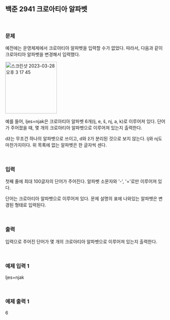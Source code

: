 <h2>백준 2941 크로아티아 알파벳</h2>

</br>
<h3>문제</h3>


예전에는 운영체제에서 크로아티아 알파벳을 입력할 수가 없었다. 따라서, 다음과 같이 크로아티아 알파벳을 변경해서 입력했다.


<img width="162" alt="스크린샷 2023-03-28 오후 3 17 45" src="https://user-images.githubusercontent.com/48049882/228145681-d8656263-6824-4045-abe5-ccf35e6ab99c.png">

예를 들어, ljes=njak은 크로아티아 알파벳 6개(lj, e, š, nj, a, k)로 이루어져 있다. 단어가 주어졌을 때, 몇 개의 크로아티아 알파벳으로 이루어져 있는지 출력한다.

dž는 무조건 하나의 알파벳으로 쓰이고, d와 ž가 분리된 것으로 보지 않는다. lj와 nj도 마찬가지이다. 위 목록에 없는 알파벳은 한 글자씩 센다.

</br>

<h3>입력</h3>


첫째 줄에 최대 100글자의 단어가 주어진다. 알파벳 소문자와 '-', '='로만 이루어져 있다.

단어는 크로아티아 알파벳으로 이루어져 있다. 문제 설명의 표에 나와있는 알파벳은 변경된 형태로 입력된다.

</br>

<h3>출력</h3>


입력으로 주어진 단어가 몇 개의 크로아티아 알파벳으로 이루어져 있는지 출력한다.

</br>

<h3>예제 입력 1</h3>


ljes=njak

</br>

<h3>예제 출력 1</h3>


6
